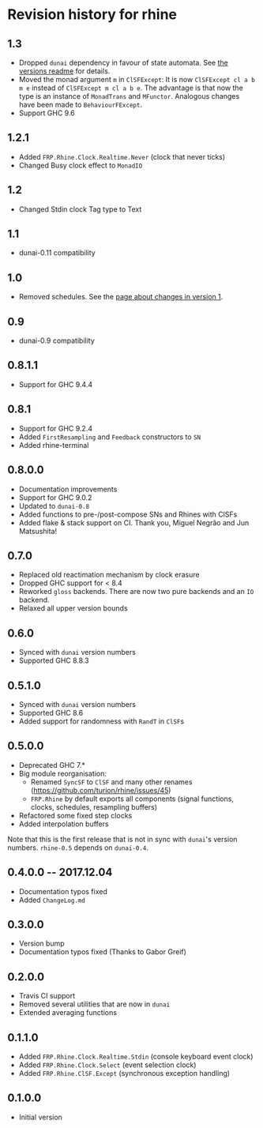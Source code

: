 # Revision history for rhine

## 1.3

* Dropped `dunai` dependency in favour of state automata.
  See [the versions readme](./versions.md) for details.
* Moved the monad argument `m` in `ClSFExcept`:
  It is now `ClSFExcept cl a b m e` instead of `ClSFExcept m cl a b e`.
  The advantage is that now the type is an instance of `MonadTrans` and `MFunctor`.
  Analogous changes have been made to `BehaviourFExcept`.
* Support GHC 9.6

## 1.2.1

* Added `FRP.Rhine.Clock.Realtime.Never` (clock that never ticks)
* Changed Busy clock effect to `MonadIO`

## 1.2

* Changed Stdin clock Tag type to Text

## 1.1

* dunai-0.11 compatibility

## 1.0

* Removed schedules. See the [page about changes in version 1](/version1.md).

## 0.9

* dunai-0.9 compatibility

## 0.8.1.1

* Support for GHC 9.4.4

## 0.8.1

* Support for GHC 9.2.4
* Added `FirstResampling` and `Feedback` constructors to `SN`
* Added rhine-terminal

## 0.8.0.0

* Documentation improvements
* Support for GHC 9.0.2
* Updated to `dunai-0.8`
* Added functions to pre-/post-compose SNs and Rhines with ClSFs
* Added flake & stack support on CI.
  Thank you, Miguel Negrão and Jun Matsushita!

## 0.7.0

* Replaced old reactimation mechanism by clock erasure
* Dropped GHC support for < 8.4
* Reworked `gloss` backends.
  There are now two pure backends and an `IO` backend.
* Relaxed all upper version bounds

## 0.6.0

* Synced with `dunai` version numbers
* Supported GHC 8.8.3

## 0.5.1.0

* Synced with `dunai` version numbers
* Supported GHC 8.6
* Added support for randomness with `RandT` in `ClSF`s

## 0.5.0.0

* Deprecated GHC 7.*
* Big module reorganisation:
  * Renamed `SyncSF` to `ClSF` and many other renames
    (https://github.com/turion/rhine/issues/45)
  * `FRP.Rhine` by default exports all components
    (signal functions, clocks, schedules, resampling buffers)
* Refactored some fixed step clocks
* Added interpolation buffers

Note that this is the first release that is not in sync
with `dunai`'s version numbers.
`rhine-0.5` depends on `dunai-0.4`.

## 0.4.0.0 -- 2017.12.04

* Documentation typos fixed
* Added `ChangeLog.md`

## 0.3.0.0

* Version bump
* Documentation typos fixed (Thanks to Gabor Greif)

## 0.2.0.0

* Travis CI support
* Removed several utilities that are now in `dunai`
* Extended averaging functions

## 0.1.1.0

* Added `FRP.Rhine.Clock.Realtime.Stdin` (console keyboard event clock)
* Added `FRP.Rhine.Clock.Select` (event selection clock)
* Added `FRP.Rhine.ClSF.Except` (synchronous exception handling)

## 0.1.0.0

* Initial version
